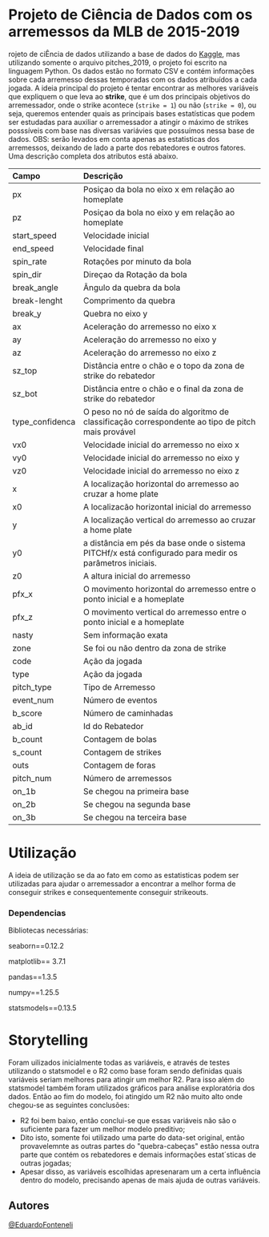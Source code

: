 # Projeto de Ciência de Dados com os arremessos da MLB de 2015-2019
rojeto de ciÊncia de dados utilizando a  base de dados do [ Kaggle](https://www.kaggle.com/code/lucasdataartist/mlb-pitch-data-2015-8-visualization-only-plt-sns), mas utilizando somente o arquivo pitches_2019, o projeto foi escrito na linguagem Python. Os dados estão no formato CSV e contém informações sobre  cada arremesso dessas temporadas com os dados atribuídos a cada jogada. A ideia principal do projeto é tentar encontrar as melhores variáveis que expliquem o que leva ao **strike**, que é um dos principais objetivos do arremessador, onde o strike acontece (`strike = 1`) ou não (`strike = 0`), ou seja, queremos entender quais as principais bases estatísticas que podem ser estudadas para auxiliar o arremessador a atingir o máximo de strikes posssíveis com base nas diversas variávies que possuímos nessa base de dados. OBS: serão levados em conta apenas as estatisticas dos arremessos, deixando de lado a parte dos rebatedores e outros fatores.
Uma descrição completa dos atributos está abaixo.

|Campo|Descrição|
|:-|:-|
|px| Posiçao da bola no eixo x em relação ao homeplate |
|pz| Posiçao da bola no eixo y em relação ao homeplate |
|start_speed| Velocidade inicial|
|end_speed| Velocidade final|
|spin_rate| Rotações por minuto da bola|
|spin_dir| Direçao da Rotação da bola|
|break_angle| Ângulo da quebra da bola|
|break-lenght| Comprimento da quebra|
|break_y| Quebra no eixo y|
|ax| Aceleração do arremesso no eixo x|
|ay| Aceleração do arremesso no eixo y|
|az| Aceleração do arremesso no eixo z|
|sz_top| Distância entre o chão e o topo da zona de strike do rebatedor |
|sz_bot| Distância entre o chão e o final da zona de strike do rebatedor |
|type_confidenca| O peso no nó de saída do algoritmo de classificação correspondente ao tipo de pitch mais provável |
|vx0| Velocidade inicial do arremesso no eixo x |
|vy0| Velocidade inicial do arremesso no eixo y |
|vz0| Velocidade inicial do arremesso no eixo z |
|x| A localização horizontal do arremesso ao cruzar a home plate |
|x0| A localizacão horizontal inicial do arremesso |
|y| A localização vertical do arremesso ao cruzar a home plate |
|y0| a distância em pés da base onde o sistema PITCHf/x está configurado para medir os parâmetros iniciais. |
|z0| A altura inicial do arremesso|
|pfx_x|O movimento horizontal do arremesso entre o ponto inicial e a homeplate |
|pfx_z|O movimento vertical do arremesso entre o ponto inicial e a homeplate |
|nasty|Sem informação exata |
|zone| Se foi ou não dentro da zona de strike
|code| Ação da jogada |
|type| Ação da jogada|
|pitch_type| Tipo de Arremesso |
|event_num| Número de eventos |
|b_score| Número de caminhadas
|ab_id| Id do Rebatedor |
|b_count| Contagem de bolas|
|s_count| Contagem de strikes|
|outs| Contagem de foras|
|pitch_num| Número de arremessos|
|on_1b| Se chegou na primeira base|
|on_2b|Se chegou na segunda base|
|on_3b|Se chegou na terceira base|

# Utilização
A ideia de utilização se da ao fato em como as estatisticas podem ser utilizadas para ajudar o arremessador a encontrar a melhor forma de conseguir strikes e consequentemente conseguir strikeouts.

### Dependencias

Bibliotecas necessárias:

seaborn==0.12.2

matplotlib== 3.7.1

pandas==1.3.5

numpy==1.25.5

statsmodels==0.13.5

# Storytelling

Foram uilizados inicialmente todas as variáveis, e através de testes utilizando o statsmodel e o R2 como base foram sendo definidas quais variáveis seriam melhores para atingir um melhor R2. Para isso além do statsmodel também foram utilizados gráficos para análise exploratória dos dados. Então ao fim do modelo, foi atingido um R2 não muito alto onde chegou-se as seguintes conclusões:

-  R2 foi bem baixo, então conclui-se que essas variáveis não são o suficiente para fazer um melhor modelo preditivo;
- Dito isto, somente foi utilizado uma parte do data-set original, então provavelemnte as outras partes do "quebra-cabeças" estão nessa outra parte que contém os rebatedores e demais informações estat´sticas de outras jogadas;
- Apesar disso, as variáveis escolhidas apresenaram um a certa influência dentro do modelo, precisando apenas de mais ajuda de outras variáveis.

## Autores

[@EduardoFonteneli](https://www.linkedin.com/in/carlos-eduardo-fontineli-goncalves/)
